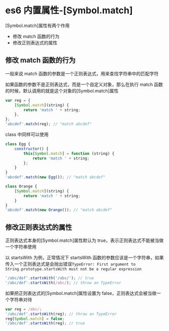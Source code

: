 <!-- Date: 2018-06-09 12:45 -->

# es6 内置属性-[Symbol.match]

[Symbol.match]属性有两个作用

-   修改 match 函数的行为
-   修改正则表达式的属性

## 修改 match 函数的行为

一般来说 match 函数的参数是一个正则表达式，用来查找字符串中的匹配字符

如果函数的参数不是正则表达式，而是一个自定义对象，那么在执行 match 函数的时候，默认调用的就是这个对象的[Symbol.match]属性

```js
var reg = {
    [Symbol.match](string) {
        return 'match ' + string;
    },
};
'abcdef'.match(reg); // "match abcdef"
```

class 中同样可以使用

```js
class Egg {
    constructor() {
        this[Symbol.match] = function (string) {
            return 'match ' + string;
        };
    }
}
'abcdef'.match(new Egg()); // "match abcdef"

class Orange {
    [Symbol.match](string) {
        return 'match ' + string;
    }
}
'abcdef'.match(new Orange()); // "match abcdef"
```

## 修改正则表达式的属性

正则表达式本身的[Symbol.match]属性默认为 true，表示正则表达式不能被当做一个字符串使用

以 startsWith 为例，正常情况下 startsWith 函数的参数应该是一个字符串，如果传入一个正则表达式是会抛出错误`TypeError: First argument to String.prototype.startsWith must not be a regular expression`

```js
'/abc/def'.startsWith('/abc/'); // true
'/abc/def'.startsWith(/abc/); // throw an TypeError
```

如果把正则表达式的[Symbol.match]属性设置为 false，正则表达式会被当做一个字符串对待

```js
var reg = /abc/;
'/abc/def'.startsWith(reg); // throw an TypeError
reg[Symbol.match] = false;
'/abc/def'.startsWith(reg); // true
```
